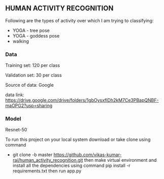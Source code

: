 ## HUMAN ACTIVITY RECOGNITION

Following are the types of activity over which I am trying to classifying:
-   YOGA  - tree pose
-   YOGA - goddess pose     
-   walking

### Data 

Training set: 120 per class

Validation set: 30 per class

Source of data: Google

data link: https://drive.google.com/drive/folders/1gbOysxfIDh2kM7Ce3PBapQNBF-maOPG2?usp=sharing


### Model
Resnet-50

 To run this project on your local system download or take clone using command
 - git clone -b master https://github.com/vikas-kumar-rai/human_activity_recognition.git
 then make virtual environment and install all the dependencies using command
 pip install -r requirements.txt then run app.py
